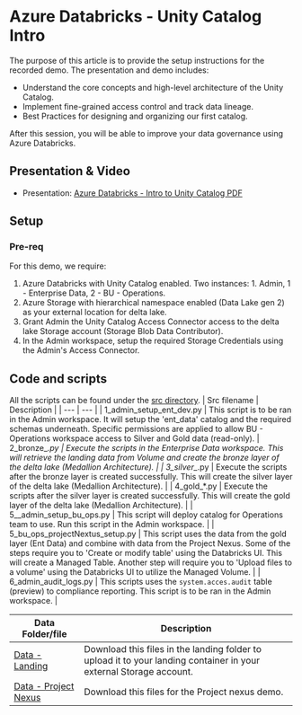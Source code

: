 # Azure Databricks - Unity Catalog Intro

The purpose of this article is to provide the setup instructions for the recorded demo. The presentation and demo includes:

* Understand the core concepts and high-level architecture of the Unity Catalog.
* Implement fine-grained access control and track data lineage.
* Best Practices for designing and organizing our first catalog.

After this session, you will be able to improve your data governance using Azure Databricks.  

## Presentation & Video
* Presentation: [Azure Databricks - Intro to Unity Catalog PDF](./Azure%20Databricks%20-%20Intro%20to%20UC.pdf)

## Setup
### Pre-req
For this demo, we require: 
1. Azure Databricks with Unity Catalog enabled. Two instances: 1. Admin, 1 - Enterprise Data, 2 - BU - Operations. 
1. Azure Storage with hierarchical namespace enabled (Data Lake gen 2) as your external location for delta lake.
1. Grant Admin the Unity Catalog Access Connector access to the delta lake Storage account (Storage Blob Data Contributor).
1. In the Admin workspace, setup the required Storage Credentials using the Admin's Access Connector.

## Code and scripts
All the scripts can be found under the [src directory](src/).
| Src filename | Description |
| --- | --- |
| 1_admin_setup_ent_dev.py | This script is to be ran in the Admin workspace. It will setup the 'ent_data' catalog and the required schemas underneath. Specific permissions are applied to allow BU - Operations workspace access to Silver and Gold data (read-only).
| 2_bronze_*.py | Execute the scripts in the Enterprise Data workspace. This will retrieve the landing data from Volume and create the bronze layer of the delta lake (Medallion Architecture). |
| 3_silver_*.py | Execute the scripts after the bronze layer is created successfully. This will create the silver layer of the delta lake (Medallion Architecture). |
| 4_gold_*.py | Execute the scripts after the silver layer is created successfully. This will create the gold layer of the delta lake (Medallion Architecture). |
| 5__admin_setup_bu_ops.py | This script will deploy catalog for Operations team to use. Run this script in the Admin workspace. |
| 5_bu_ops_projectNextus_setup.py | This script uses the data from the gold layer (Ent Data) and combine with data from the Project Nexus. Some of the steps require you to 'Create or modify table' using the Databricks UI. This will create a Managed Table. Another step will require you to 'Upload files to a volume' using the Databricks UI to utilize the Managed Volume. |
| 6_admin_audit_logs.py | This scripts uses the `system.acces.audit` table (preview) to compliance reporting. This script is to be ran in the Admin workspace. |

| Data Folder/file | Description |
| --- | --- |
| [Data - Landing](../../../demo-data/iot-smart-grid-data/landing/) | Download this files in the landing folder to upload it to your landing container in your external Storage account. |
| [Data - Project Nexus](../../../demo-data/iot-smart-grid-data/projectnexus/) | Download this files for the Project nexus demo. |
